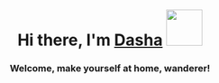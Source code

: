 <h1 align="center">Hi there, I'm <a href="https://dashashat.ru/" target="_blank">Dasha</a> 
<img src="https://github.com/blackcater/blackcater/raw/main/images/Hi.gif" height="64"/></h1>
<h3 align="center">Welcome, make yourself at home, wanderer!</h3>
